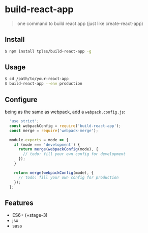 
# build-react-app

> one command to build react app (just like create-react-app)

## Install

```bash
$ npm install tplss/build-react-app -g
```

## Usage
```bash
$ cd /path/to/your-react-app
$ build-react-app --env production
```

## Configure

being as the same as webpack, add a `webpack.config.js`:

```js
  'use strict';
  const webpackConfig = require('build-react-app');
  const merge = require('webpack-merge');

  module.exports = mode => {
    if (mode === 'development') {
      return merge(webpackConfig(mode), {
        // todo: fill your own config for development
      });
    }

    return merge(webpackConfig(mode), {
      // todo: fill your own config for production
    });
  };
```


## Features

+ ES6+ (+stage-3)
+ jsx
+ sass
